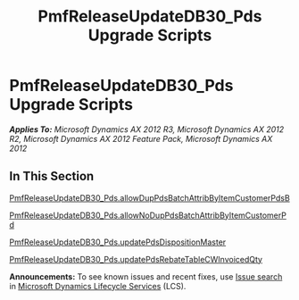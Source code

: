 ﻿---
title: PmfReleaseUpdateDB30_Pds Upgrade Scripts
TOCTitle: PmfReleaseUpdateDB30_Pds Upgrade Scripts
ms:assetid: 21bce879-1872-4f06-9b74-2519b2e73e05
ms:mtpsurl: https://msdn.microsoft.com/en-us/library/JJ684928(v=AX.60)
ms:contentKeyID: 49707130
ms.date: 05/18/2015
mtps_version: v=AX.60
---

# PmfReleaseUpdateDB30\_Pds Upgrade Scripts 


_**Applies To:** Microsoft Dynamics AX 2012 R3, Microsoft Dynamics AX 2012 R2, Microsoft Dynamics AX 2012 Feature Pack, Microsoft Dynamics AX 2012_

## In This Section

[PmfReleaseUpdateDB30\_Pds.allowDupPdsBatchAttribByItemCustomerPdsB](pmfreleaseupdatedb30-pds-allowduppdsbatchattribbyitemcustomerpdsb.md)

[PmfReleaseUpdateDB30\_Pds.allowNoDupPdsBatchAttribByItemCustomerPd](pmfreleaseupdatedb30-pds-allownoduppdsbatchattribbyitemcustomerpd.md)

[PmfReleaseUpdateDB30\_Pds.updatePdsDispositionMaster](pmfreleaseupdatedb30-pds-updatepdsdispositionmaster.md)

[PmfReleaseUpdateDB30\_Pds.updatePdsRebateTableCWInvoicedQty](pmfreleaseupdatedb30-pds-updatepdsrebatetablecwinvoicedqty.md)

  
**Announcements:** To see known issues and recent fixes, use [Issue search](http://go.microsoft.com/fwlink/?linkid=389258) in [Microsoft Dynamics Lifecycle Services](http://go.microsoft.com/fwlink/?linkid=306505) (LCS).

